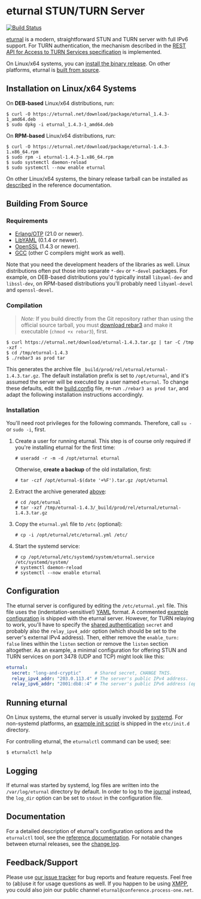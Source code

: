 # eturnal STUN/TURN Server

[![Build Status](https://travis-ci.org/processone/eturnal.svg?branch=master)][1]

[eturnal][2] is a modern, straightforward STUN and TURN server with full IPv6
support. For TURN authentication, the mechanism described in the [REST API for
Access to TURN Services specification][3] is implemented.

On Linux/x64 systems, you can [install the binary
release](#installation-on-linuxx64-systems). On other platforms, eturnal is
[built from source](#building-from-source).

## Installation on Linux/x64 Systems

On **DEB-based** Linux/x64 distributions, run:

    $ curl -O https://eturnal.net/download/package/eturnal_1.4.3-1_amd64.deb
    $ sudo dpkg -i eturnal_1.4.3-1_amd64.deb

On **RPM-based** Linux/x64 distributions, run:

    $ curl -O https://eturnal.net/download/package/eturnal-1.4.3-1.x86_64.rpm
    $ sudo rpm -i eturnal-1.4.3-1.x86_64.rpm
    $ sudo systemctl daemon-reload
    $ sudo systemctl --now enable eturnal

On other Linux/x64 systems, the binary release tarball can be installed as
[described][4] in the reference documentation.

## Building From Source

### Requirements

- [Erlang/OTP][5] (21.0 or newer).
- [LibYAML][6] (0.1.4 or newer).
- [OpenSSL][7] (1.4.3 or newer).
- [GCC][8] (other C compilers might work as well).

Note that you need the development headers of the libraries as well. Linux
distributions often put those into separate `*-dev` or `*-devel` packages. For
example, on DEB-based distributions you'd typically install `libyaml-dev` and
`libssl-dev`, on RPM-based distributions you'll probably need `libyaml-devel`
and `openssl-devel`.

### Compilation

> _Note:_ If you build directly from the Git repository rather than using the
> official source tarball, you must [download rebar3][9] and make it executable
> (`chmod +x rebar3`), first.

    $ curl https://eturnal.net/download/eturnal-1.4.3.tar.gz | tar -C /tmp -xzf -
    $ cd /tmp/eturnal-1.4.3
    $ ./rebar3 as prod tar

This generates the archive file `_build/prod/rel/eturnal/eturnal-1.4.3.tar.gz`.
The default installation prefix is set to `/opt/eturnal`, and it's assumed the
server will be executed by a user named `eturnal`. To change these defaults,
edit the [build.config][10] file, re-run `./rebar3 as prod tar`, and adapt the
following installation instructions accordingly.

### Installation

You'll need root privileges for the following commands. Therefore, call `su -`
or `sudo -i`, first.

1.  Create a user for running eturnal. This step is of course only required if
    you're installing eturnal for the first time:

        # useradd -r -m -d /opt/eturnal eturnal

    Otherwise, **create a backup** of the old installation, first:

        # tar -czf /opt/eturnal-$(date '+%F').tar.gz /opt/eturnal

2.  Extract the archive generated [above](#compilation):

        # cd /opt/eturnal
        # tar -xzf /tmp/eturnal-1.4.3/_build/prod/rel/eturnal/eturnal-1.4.3.tar.gz

3.  Copy the `eturnal.yml` file to `/etc` (optional):

        # cp -i /opt/eturnal/etc/eturnal.yml /etc/

4.  Start the systemd service:

        # cp /opt/eturnal/etc/systemd/system/eturnal.service /etc/systemd/system/
        # systemctl daemon-reload
        # systemctl --now enable eturnal

## Configuration

The eturnal server is configured by editing the `/etc/eturnal.yml` file. This
file uses the (indentation-sensitive!) [YAML][11] format. A commented [example
configuration][12] is shipped with the eturnal server. However, for TURN
relaying to work, you'll have to specify the [shared authentication][3] `secret`
and probably also the `relay_ipv4_addr` option (which should be set to the
server's external IPv4 address). Then, either remove the `enable_turn: false`
lines within the `listen` section or remove the `listen` section altogether. As
an example, a minimal configuration for offering STUN and TURN services on port
3478 (UDP and TCP) might look like this:

```yaml
eturnal:
  secret: "long-and-cryptic"     # Shared secret, CHANGE THIS.
  relay_ipv4_addr: "203.0.113.4" # The server's public IPv4 address.
  relay_ipv6_addr: "2001:db8::4" # The server's public IPv6 address (optional).
```

## Running eturnal

On Linux systems, the eturnal server is usually invoked by [systemd][13]. For
non-systemd platforms, an [example init script][14] is shipped in the
`etc/init.d` directory.

For controlling eturnal, the `eturnalctl` command can be used; see:

    $ eturnalctl help

## Logging

If eturnal was started by systemd, log files are written into the
`/var/log/eturnal` directory by default. In order to log to the [journal][15]
instead, the `log_dir` option can be set to `stdout` in the configuration file.

## Documentation

For a detailed description of eturnal's configuration options and the
`eturnalctl` tool, see the [reference documentation][16]. For notable changes
between eturnal releases, see the [change log][17].

## Feedback/Support

Please use [our issue tracker][18] for bug reports and feature requests. Feel
free to (ab)use it for usage questions as well. If you happen to be using
[XMPP][19], you could also join our public channel
`eturnal@conference.process-one.net`.

 [1]: https://travis-ci.org/processone/eturnal
 [2]: https://eturnal.net/
 [3]: https://tools.ietf.org/html/draft-uberti-behave-turn-rest-00
 [4]: https://eturnal.net/documentation/#Installation
 [5]: https://www.erlang.org
 [6]: https://pyyaml.org/wiki/LibYAML
 [7]: https://www.openssl.org
 [8]: https://gcc.gnu.org
 [9]: https://s3.amazonaws.com/rebar3/rebar3
[10]: https://github.com/processone/eturnal/blob/1.4.3/build.config
[11]: https://en.wikipedia.org/wiki/YAML
[12]: https://github.com/processone/eturnal/blob/1.4.3/config/eturnal.yml
[13]: https://www.freedesktop.org/software/systemd/man/systemctl.html
[14]: https://github.com/processone/eturnal/blob/1.4.3/scripts/eturnal.init
[15]: https://www.freedesktop.org/software/systemd/man/systemd-journald.service.html
[16]: https://eturnal.net/documentation/
[17]: https://github.com/processone/eturnal/blob/1.4.3/CHANGELOG.md
[18]: https://github.com/processone/eturnal/issues
[19]: https://xmpp.org
